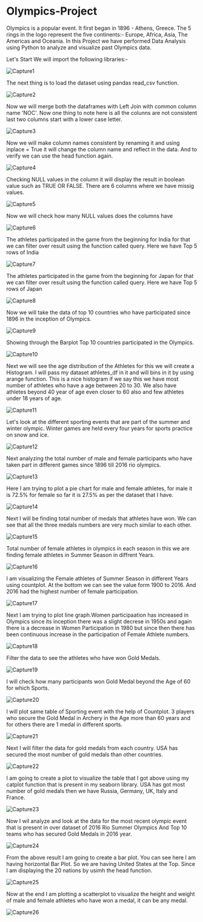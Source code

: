 # Olympics-Project


Olympics is a popular event. It first began in 1896 - Athens, Greece. The 5 rings in the logo represent the five continents:- Europe, Africa, Asia, The Americas and Oceania.
In this Project we have performed Data Analysis using Python to analyze and visualize past Olympics data.

Let's Start
We will import the following libraries:-

![Capture1](https://user-images.githubusercontent.com/79398731/188259705-9169d0f8-bc70-42d3-8cfa-732f2c2f2b04.PNG)


The next thing is to load the dataset using pandas read_csv function.

![Capture2](https://user-images.githubusercontent.com/79398731/188259870-c0ed9d1a-3210-4444-ba8e-f6faf8629cd1.PNG)


Now we will merge both the dataframes with Left Join with common column name 'NOC'. Now one thing to note here is all the colunns are not consistent last two columns start with a lower case letter.

![Capture3](https://user-images.githubusercontent.com/79398731/188261103-64547646-382a-4f97-9d50-6c5d56a545c6.PNG)


Now we will make column names consistent by renaming it and using inplace = True it will change the column name and reflect in the data. And to verify we can use the head function again.

![Capture4](https://user-images.githubusercontent.com/79398731/188261421-883e11d3-74e6-46b4-814b-a4ef5f59bc80.PNG)


Checking NULL values in the column it will display the result in boolean value such as TRUE OR FALSE.
There are 6 columns where we have missig values.

![Capture5](https://user-images.githubusercontent.com/79398731/188261874-5feee9be-af7f-494f-9b54-929d68ab729e.PNG)


Now we will check how many NULL values does the columns have

![Capture6](https://user-images.githubusercontent.com/79398731/188261971-c560e58c-f9e1-462d-89da-ce17bbc3a675.PNG)


The athletes participated in the game from the beginning for India for that we can filter over result using the function called query.
Here we have Top 5 rows of India

![Capture7](https://user-images.githubusercontent.com/79398731/188262435-8ecae6fc-109f-4986-ae9f-bd01fd929647.PNG)


The athletes participated in the game from the beginning for Japan for that we can filter over result using the function called query.
Here we have Top 5 rows of Japan

![Capture8](https://user-images.githubusercontent.com/79398731/188262488-4ca5bf61-dbd5-4ac8-9181-1c189a3242f3.PNG)


Now we will take the data of top 10 countries who have participated since 1896 in the inception of Olympics.

![Capture9](https://user-images.githubusercontent.com/79398731/188262863-50f644ca-11b3-4af8-8a0d-ba61de5edc52.PNG)


Showing through the Barplot Top 10 countries participated in the Olympics.

![Capture10](https://user-images.githubusercontent.com/79398731/188263022-dd29ed1b-453e-4093-ad08-e9ff2dad33ef.PNG)


Next we will see the age distribution of the Athletes for this we will create a Histogram. I will pass my dataset athletes_df in it and will bins in it by using arange function. This is a nice histogram if we say this we have most number of athletes who have a age between 20 to 30. We also have athletes beyond 40 year of age even closer to 60 also and few athletes under 18 years of age.

![Capture11](https://user-images.githubusercontent.com/79398731/188276970-77ca200a-8eb5-4ac6-8f4f-516361bb7070.PNG)


Let's look at the different sporting events that are part of the summer and winter olympic. Winter games are held every four years for sports practice on snow and ice.

![Capture12](https://user-images.githubusercontent.com/79398731/188277353-a620a24a-7ee9-4fe1-8782-18d7394353a6.PNG)


Next analyzing the total number of male and female participants who have taken part in different games since 1896 till 2016 rio olympics.

![Capture13](https://user-images.githubusercontent.com/79398731/188278735-1dbc5f37-fd78-46eb-9f66-9d2cdbe5e5ac.PNG)


Here I am trying to plot a pie chart for male and female athletes, for male it is 72.5% for female so far it is 27.5% as per the dataset that I have.

![Capture14](https://user-images.githubusercontent.com/79398731/188278952-9b9793e9-b246-42a5-80c2-de815a65be09.PNG)


Next I will be finding total number of medals that athletes have won. We can see that all the three medals numbers are very much similar to each other.

![Capture15](https://user-images.githubusercontent.com/79398731/188279098-a64316d7-9958-4dff-bb78-3426e174e606.PNG)


Total number of female athletes in olympics in each season in this we are finding female athletes in Summer Season in diffrent Years.

![Capture16](https://user-images.githubusercontent.com/79398731/188279474-b487ccc1-3e63-4dbe-8da0-d045940dbf4b.PNG)


I am visualizing the Female athletes of Summer Season in different Years using countplot. At the bottom we can see the value form 1900 to 2016. And 2016 had the highest number of female participation.

![Capture17](https://user-images.githubusercontent.com/79398731/188279838-d2004f26-1dc2-4e7c-b8fe-99a31a4beca0.PNG)


Next I am trying to plot line graph.Women participaation has increased in Olympics since its inception there was a slight decrese in 1950s and again there is a decrease in Women Participation in 1980 but since then there has been continuous increase in the participation of Female Athlete numbers.

![Capture18](https://user-images.githubusercontent.com/79398731/188280202-3c832fdd-4678-4d8c-af66-0268e71bacb9.PNG)


Filter the data to see the athletes who have won Gold Medals.

![Capture19](https://user-images.githubusercontent.com/79398731/188280275-c1dad34a-7ba9-44e1-b909-13031358e462.PNG)


I will check how many participants won Gold Medal beyond the Age of 60 for which Sports.

![Capture20](https://user-images.githubusercontent.com/79398731/188280665-1768ec63-6e08-421e-ac09-d134f4631a79.PNG)


I will plot same table of Sporting event with the help of Countplot. 3 players who secure the Gold Medal in Archery in the Age more than 60 years and for others there are 1 medal in different sports.

![Capture21](https://user-images.githubusercontent.com/79398731/188281125-4088a269-365a-42b7-bbb3-8b2bf2e65bfb.PNG)


Next I will filter the data for gold medals from each country. USA  has secured the most number of gold medals than other countries.

![Capture22](https://user-images.githubusercontent.com/79398731/188281359-a4af0ede-6ea4-4fc9-90ad-39d484c9a4fe.PNG)


I am going to create a plot to visualize the table that I got above using my catplot function that is present in my seaborn library. USA has got most number of gold medals then we have Russia, Germany, UK, Italy and France.

![Capture23](https://user-images.githubusercontent.com/79398731/188281837-ccaa9f52-e96c-4c15-9cb2-5e71bab1a2dd.PNG)


Now I wil analyze and look at the data for the most recent olympic event that is present in over dataset of 2016 Rio Summer Olympics And Top 10 teams who has secured Gold Medals in 2016 year.

![Capture24](https://user-images.githubusercontent.com/79398731/188282624-0b5e9acc-2da9-437f-a87e-cfb6fb75841a.PNG)


From the above result I am going to create a bar plot. You can see here I am having horizontal Bar Plot. So we are having United States at the Top. Since I am displaying the 20 nations by usimh the head function.

![Capture25](https://user-images.githubusercontent.com/79398731/188282918-258194ee-c994-4f4e-b089-b81383d4486f.PNG)


Now at the end I am plotting a scatterplot to visualize the height and weight of male and female athletes who have won a medal, it can be any medal.

![Capture26](https://user-images.githubusercontent.com/79398731/188283250-eb9fed48-5706-496e-81ff-3f9ecaa62cc2.PNG)


